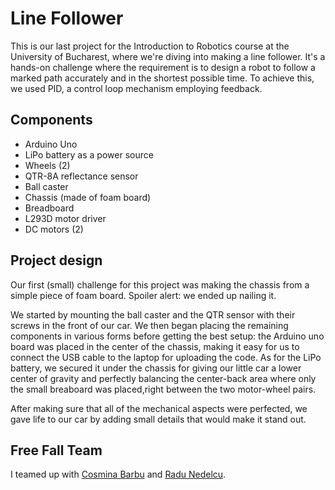 # Line Follower

This is our last project for the Introduction to Robotics course at the University of Bucharest, where we're diving into making a line follower. It's a hands-on challenge where the requirement is to design a robot to follow a marked path accurately and in the shortest possible time. To achieve this, we used PID, a control loop mechanism employing feedback.

## Components

<ul>
  <li> Arduino Uno
  <li> LiPo battery as a power source
  <li> Wheels (2)
  <li> QTR-8A reflectance sensor
  <li> Ball caster
  <li> Chassis (made of foam board)
  <li> Breadboard
  <li> L293D motor driver
  <li> DC motors (2)
</ul>  

## Project design

Our first (small) challenge for this project was making the chassis from a simple piece of foam board. Spoiler alert: we ended up nailing it.

We started by mounting the ball caster and the QTR sensor with their screws in the front of our car. We then began placing the remaining components in various forms before getting the best setup: the Arduino uno board was placed in the center of the chassis, making it easy for us to connect the USB cable to the laptop for uploading the code. As for the LiPo battery, we secured it under the chassis for giving our little car a lower center of gravity and perfectly balancing the center-back area where only the small breaboard was placed,right between the two motor-wheel pairs.

After making sure that all of the mechanical aspects were perfected, we gave life to our car by adding small details that would make it stand out.

## Free Fall Team

I teamed up with [Cosmina Barbu](https://github.com/cosminabarbu) and [Radu Nedelcu](https://github.com/Pepi100).
